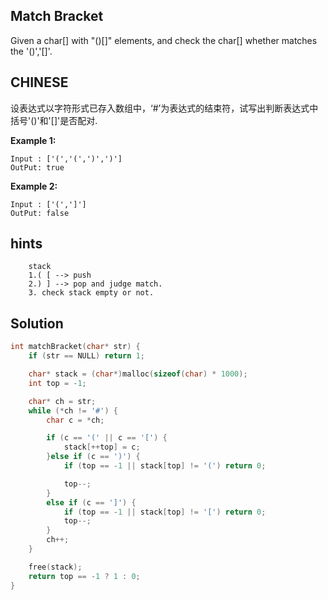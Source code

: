 ## Match Bracket

Given a char[] with "()[]" elements, and check the char[] whether matches the '()','[]'.

## CHINESE
设表达式以字符形式已存入数组中，‘#’为表达式的结束符，试写出判断表达式中括号'()'和'[]'是否配对.


**Example 1:**
```
Input : ['(','(',')',')']
OutPut: true
```

**Example 2:**
```
Input : ['(',']']
OutPut: false
```

## hints
```
    stack
    1.( [ --> push
    2.) ] --> pop and judge match.
    3. check stack empty or not.
```

## Solution
``` c
int matchBracket(char* str) {
    if (str == NULL) return 1;

    char* stack = (char*)malloc(sizeof(char) * 1000);
    int top = -1;

    char* ch = str;
    while (*ch != '#') {
        char c = *ch;

        if (c == '(' || c == '[') {
            stack[++top] = c;
        }else if (c == ')') {
            if (top == -1 || stack[top] != '(') return 0;

            top--;
        }
        else if (c == ']') {
            if (top == -1 || stack[top] != '[') return 0;
            top--;
        }
        ch++;
    }

    free(stack);
    return top == -1 ? 1 : 0;
}
```